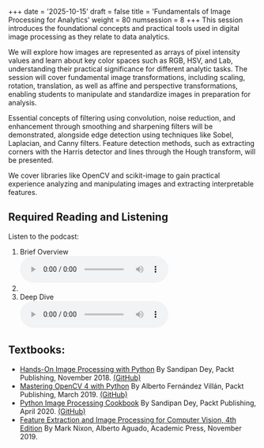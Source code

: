 +++
date = '2025-10-15'
draft = false
title = 'Fundamentals of Image Processing for Analytics'
weight = 80
numsession = 8
+++
This session introduces the foundational concepts and practical tools used in digital image processing as they relate to data analytics. 
<!-- more -->
We will explore how images are represented as arrays of pixel intensity values and learn about key color spaces such as RGB, HSV, and Lab, understanding their practical significance for different analytic tasks. The session will cover fundamental image transformations, including scaling, rotation, translation, as well as affine and perspective transformations, enabling students to manipulate and standardize images in preparation for analysis. 

Essential concepts of filtering using convolution, noise reduction, and enhancement through smoothing and sharpening filters will be demonstrated, alongside edge detection using techniques like Sobel, Laplacian, and Canny filters. Feature detection methods, such as extracting corners with the Harris detector and lines through the Hough transform, will be presented.

We cover libraries like OpenCV and scikit-image to gain practical experience analyzing and manipulating images and extracting interpretable features.


## Required Reading and Listening

Listen to the podcast:
<ol>
<li> Brief Overview<br />
<audio controls>
    <source src="https://insight-gsu-edu-msa8700-public-files-us-east-1.s3.us-east-1.amazonaws.com/podcast/Pixels_to_Power__Mastering_the_Core_Tools_of_Digital_Image_Proc.m4a" type="audio/m4a">
    Your browser does not support the audio element.
</audio>
</li>
<li>
<li> Deep Dive<br />
<audio controls>
    <source src="https://insight-gsu-edu-msa8700-public-files-us-east-1.s3.us-east-1.amazonaws.com/podcast/From_Pixels_to_Features__The_Deep_Dive_into_Machine_Vision%2C_Col.m4a" type="audio/m4a">
    Your browser does not support the audio element.
</audio>
</li>
</ol>

## Textbooks: 
 - [Hands-On Image Processing with Python](https://go.oreilly.com/georgia-state-university/library/view/hands-on-image-processing/9781789343731/)
By Sandipan Dey, Packt Publishing, November 2018. [(GitHub)](https://github.com/PacktPublishing/Hands-On-Image-Processing-with-Python)
- [Mastering OpenCV 4 with Python](https://go.oreilly.com/georgia-state-university/library/view/mastering-opencv-4/9781789344912/)
By Alberto Fernández Villán, Packt Publishing, March 2019. [(GitHub)](https://github.com/PacktPublishing/Mastering-OpenCV-4-with-Python)
- [Python Image Processing Cookbook](https://go.oreilly.com/georgia-state-university/library/view/python-image-processing/9781789537147/)
By Sandipan Dey, Packt Publishing, April 2020. [(GitHub)](https://github.com/PacktPublishing/Python-Image-Processing-Cookbook)
- [Feature Extraction and Image Processing for Computer Vision, 4th Edition](https://go.oreilly.com/georgia-state-university/library/view/feature-extraction-and/9780128149775/)
By Mark Nixon, Alberto Aguado, Academic Press, November 2019.






